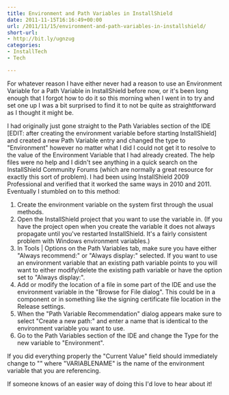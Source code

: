 ```yaml
---
title: Environment and Path Variables in InstallShield
date: 2011-11-15T16:16:49+00:00
url: /2011/11/15/environment-and-path-variables-in-installshield/
short-url:
- http://bit.ly/ugnzug
categories:
- InstallTech
- Tech

---
```

For whatever reason I have either never had a reason to use an Environment Variable for a Path Variable in InstallShield before now, or it's been long enough that I forgot how to do it so this morning when I went in to try and set one up I was a bit surprised to find it to not be quite as straightforward as I thought it might be.

I had originally just gone straight to the Path Variables section of the IDE [EDIT: after creating the environment variable before starting InstallShield] and created a new Path Variable entry and changed the type to "Environment" however no matter what I did I could not get it to resolve to the value of the Environment Variable that I had already created. The help files were no help and I didn't see anything in a quick search on the InstallShield Community Forums (which are normally a great resource for exactly this sort of problem). I had been using InstallShield 2009 Professional and verified that it worked the same ways in 2010 and 2011. Eventually I stumbled on to this method:
<ol>
<li>
Create the environment variable on the system first through the usual methods.
</li>
<li>
Open the InstallShield project that you want to use the variable in. (If you have the project open when you create the variable it does not always propagate until you've restarted InstallShield. It's a fairly consistent problem with Windows environment variables.)
</li>
<li>
In Tools | Options on the Path Variables tab, make sure you have either "Always recommend:" or "Always display:" selected. If you want to use an environment variable that an existing path variable points to you will want to either modify/delete the existing path variable or have the option set to "Always display:".
</li>
<li>
Add or modify the location of a file in some part of the IDE and use the environment variable in the "Browse for File dialog". This could be in a component or in something like the signing certificate file location in the Release settings.
</li>
<li>
When the "Path Variable Recommendation" dialog appears make sure to select "Create a new path:" and enter a name that is identical to the environment variable you want to use.
</li>
<li>
Go to the Path Variables section of the IDE and change the Type for the new variable to "Environment".
</li>
</ol>
If you did everything properly the "Current Value" field should immediately change to "<variablename>" where "VARIABLENAME" is the name of the environment variable that you are referencing.

If someone knows of an easier way of doing this I'd love to hear about it!